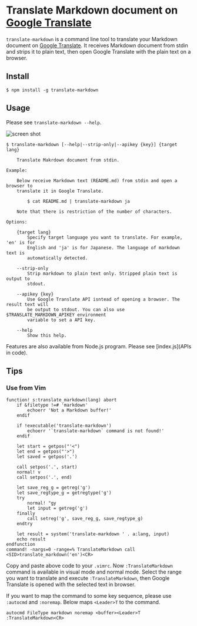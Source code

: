 Translate Markdown document on [Google Translate](https://translate.google.com/)
================================================================================

`translate-markdown` is a command line tool to translate your Markdown document on [Google Translate](https://translate.google.com/). It receives Markdown document from stdin and strips it to plain text, then open Google Translate with the plain text on a browser.

## Install

```
$ npm install -g translate-markdown
```

## Usage

Please see `translate-markdown --help`.

![screen shot](https://github.com/rhysd/ss/blob/master/translate-markdown/main.gif?raw=true)

```
$ translate-markdown [--help|--strip-only|--apikey {key}] {target lang}

    Translate Makrdown document from stdin.

Example:

    Below receive Markdown text (README.md) from stdin and open a browser to
    translate it in Google Translate.

        $ cat README.md | translate-markdown ja

    Note that there is restriction of the number of characters.

Options:

    {target lang}
        Specify target language you want to translate. For example, 'en' is for
        English and 'ja' is for Japanese. The language of markdown text is
        automatically detected.

    --strip-only
        Strip markdown to plain text only. Stripped plain text is output to
        stdout.

    --apikey {key}
        Use Google Translate API isntead of opening a browser. The result text will
        be output to stdout. You can also use $TRANSLATE_MARKDOWN_APIKEY environment
        variable to set a API key.

    --help
        Show this help.

```

Features are also available from Node.js program. Please see [index.js](APIs in code).

## Tips

### Use from Vim

```vim
function! s:translate_markdown(lang) abort
    if &filetype !=# 'markdown'
        echoerr 'Not a Markdown buffer!'
    endif

    if !executable('translate-markdown')
        echoerr '`translate-markdown` command is not found!'
    endif

    let start = getpos("'<")
    let end = getpos("'>")
    let saved = getpos('.')

    call setpos('.', start)
    normal! v
    call setpos('.', end)

    let save_reg_g = getreg('g')
    let save_regtype_g = getregtype('g')
    try
        normal! "gy
        let input = getreg('g')
    finally
        call setreg('g', save_reg_g, save_regtype_g)
    endtry

    let result = system('translate-markdown ' . a:lang, input)
    echo result
endfunction
command! -nargs=0 -range=% TranslateMarkdown call <SID>translate_markdown('en')<CR>
```

Copy and paste above code to your `.vimrc`. Now `:TranslateMarkdown` command is available in visual mode and normal mode. Select the range you want to translate and execute `:TranslateMarkdown`, then Google Translate is opened with the selected text in browser.

If you want to map the command to some key sequence, please use `:autocmd` and `:noremap`. Below maps `<Leader>T` to the command.

```vim
autocmd FileType markdown noremap <buffer><Leader>T :TranslateMarkdown<CR>
```

